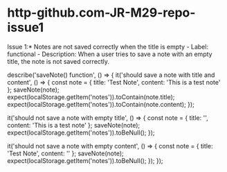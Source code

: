 # http-github.com-JR-M29-repo-issue1

Issue 1:* Notes are not saved correctly when the title is empty
    - Label: functional
    - Description: When a user tries to save a note with an empty title, the note is not saved correctly.



describe('saveNote() function', () => {
  it('should save a note with title and content', () => {
    const note = { title: 'Test Note', content: 'This is a test note' };
    saveNote(note);
    expect(localStorage.getItem('notes')).toContain(note.title);
    expect(localStorage.getItem('notes')).toContain(note.content);
  });

  it('should not save a note with empty title', () => {
    const note = { title: '', content: 'This is a test note' };
    saveNote(note);
    expect(localStorage.getItem('notes')).toBeNull();
  });

  it('should not save a note with empty content', () => {
    const note = { title: 'Test Note', content: '' };
    saveNote(note);
    expect(localStorage.getItem('notes')).toBeNull();
  });
});
